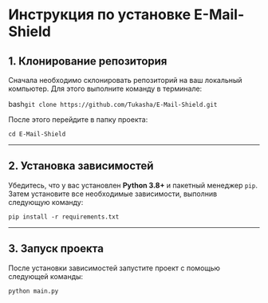# Инструкция по установке E-Mail-Shield

## 1. Клонирование репозитория
Сначала необходимо склонировать репозиторий на ваш локальный компьютер. Для этого выполните команду в терминале:

bash`git clone https://github.com/Tukasha/E-Mail-Shield.git`


После этого перейдите в папку проекта:

`cd E-Mail-Shield`



---

## 2. Установка зависимостей
Убедитесь, что у вас установлен **Python 3.8+** и пакетный менеджер `pip`. Затем установите все необходимые зависимости, выполнив следующую команду:

`pip install -r requirements.txt`


---

## 3. Запуск проекта
После установки зависимостей запустите проект с помощью следующей команды:

`python main.py`

